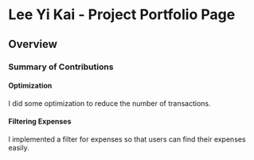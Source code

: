 # Lee Yi Kai - Project Portfolio Page

## Overview

### Summary of Contributions

#### Optimization

I did some optimization to reduce the number of transactions.

#### Filtering Expenses

I implemented a filter for expenses so that users can find their expenses easily.